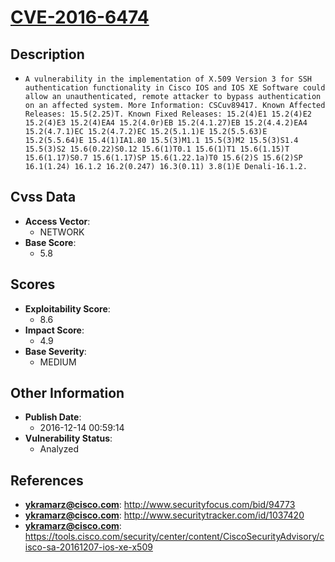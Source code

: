 
# [CVE-2016-6474](http://www.securityfocus.com/bid/94773)

## Description

- `A vulnerability in the implementation of X.509 Version 3 for SSH authentication functionality in Cisco IOS and IOS XE Software could allow an unauthenticated, remote attacker to bypass authentication on an affected system. More Information: CSCuv89417. Known Affected Releases: 15.5(2.25)T. Known Fixed Releases: 15.2(4)E1 15.2(4)E2 15.2(4)E3 15.2(4)EA4 15.2(4.0r)EB 15.2(4.1.27)EB 15.2(4.4.2)EA4 15.2(4.7.1)EC 15.2(4.7.2)EC 15.2(5.1.1)E 15.2(5.5.63)E 15.2(5.5.64)E 15.4(1)IA1.80 15.5(3)M1.1 15.5(3)M2 15.5(3)S1.4 15.5(3)S2 15.6(0.22)S0.12 15.6(1)T0.1 15.6(1)T1 15.6(1.15)T 15.6(1.17)S0.7 15.6(1.17)SP 15.6(1.22.1a)T0 15.6(2)S 15.6(2)SP 16.1(1.24) 16.1.2 16.2(0.247) 16.3(0.11) 3.8(1)E Denali-16.1.2.`

## Cvss Data

- **Access Vector**:
  - NETWORK
- **Base Score**:
  - 5.8

## Scores

- **Exploitability Score**:
  - 8.6
- **Impact Score**:
  - 4.9
- **Base Severity**:
  - MEDIUM

## Other Information

- **Publish Date**:
  - 2016-12-14 00:59:14
- **Vulnerability Status**:
  - Analyzed

## References

- **ykramarz@cisco.com**: http://www.securityfocus.com/bid/94773
- **ykramarz@cisco.com**: http://www.securitytracker.com/id/1037420
- **ykramarz@cisco.com**: https://tools.cisco.com/security/center/content/CiscoSecurityAdvisory/cisco-sa-20161207-ios-xe-x509

